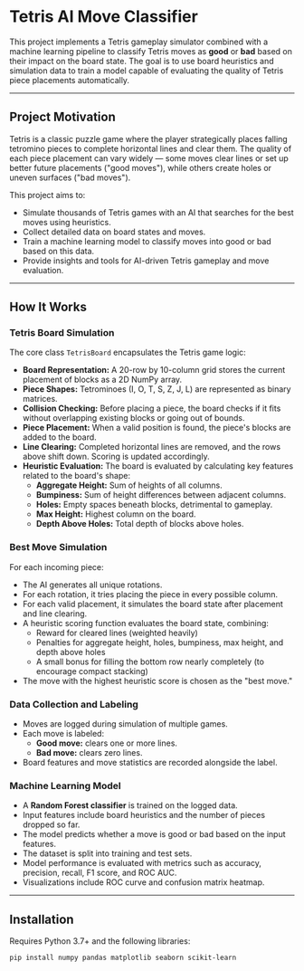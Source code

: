 # Tetris AI Move Classifier

This project implements a Tetris gameplay simulator combined with a machine learning pipeline to classify Tetris moves as **good** or **bad** based on their impact on the board state. The goal is to use board heuristics and simulation data to train a model capable of evaluating the quality of Tetris piece placements automatically.

---

## Project Motivation

Tetris is a classic puzzle game where the player strategically places falling tetromino pieces to complete horizontal lines and clear them. The quality of each piece placement can vary widely — some moves clear lines or set up better future placements ("good moves"), while others create holes or uneven surfaces ("bad moves"). 

This project aims to:

- Simulate thousands of Tetris games with an AI that searches for the best moves using heuristics.
- Collect detailed data on board states and moves.
- Train a machine learning model to classify moves into good or bad based on this data.
- Provide insights and tools for AI-driven Tetris gameplay and move evaluation.

---

## How It Works

### Tetris Board Simulation

The core class `TetrisBoard` encapsulates the Tetris game logic:

- **Board Representation:** A 20-row by 10-column grid stores the current placement of blocks as a 2D NumPy array.
- **Piece Shapes:** Tetrominoes (I, O, T, S, Z, J, L) are represented as binary matrices.
- **Collision Checking:** Before placing a piece, the board checks if it fits without overlapping existing blocks or going out of bounds.
- **Piece Placement:** When a valid position is found, the piece's blocks are added to the board.
- **Line Clearing:** Completed horizontal lines are removed, and the rows above shift down. Scoring is updated accordingly.
- **Heuristic Evaluation:** The board is evaluated by calculating key features related to the board's shape:
  - **Aggregate Height:** Sum of heights of all columns.
  - **Bumpiness:** Sum of height differences between adjacent columns.
  - **Holes:** Empty spaces beneath blocks, detrimental to gameplay.
  - **Max Height:** Highest column on the board.
  - **Depth Above Holes:** Total depth of blocks above holes.

### Best Move Simulation

For each incoming piece:

- The AI generates all unique rotations.
- For each rotation, it tries placing the piece in every possible column.
- For each valid placement, it simulates the board state after placement and line clearing.
- A heuristic scoring function evaluates the board state, combining:
  - Reward for cleared lines (weighted heavily)
  - Penalties for aggregate height, holes, bumpiness, max height, and depth above holes
  - A small bonus for filling the bottom row nearly completely (to encourage compact stacking)
- The move with the highest heuristic score is chosen as the "best move."

### Data Collection and Labeling

- Moves are logged during simulation of multiple games.
- Each move is labeled:
  - **Good move:** clears one or more lines.
  - **Bad move:** clears zero lines.
- Board features and move statistics are recorded alongside the label.

### Machine Learning Model

- A **Random Forest classifier** is trained on the logged data.
- Input features include board heuristics and the number of pieces dropped so far.
- The model predicts whether a move is good or bad based on the input features.
- The dataset is split into training and test sets.
- Model performance is evaluated with metrics such as accuracy, precision, recall, F1 score, and ROC AUC.
- Visualizations include ROC curve and confusion matrix heatmap.

---

## Installation

Requires Python 3.7+ and the following libraries:

```bash
pip install numpy pandas matplotlib seaborn scikit-learn

